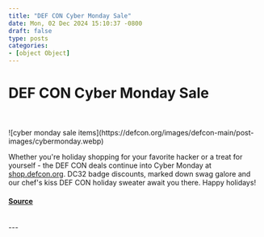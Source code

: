 ```yaml
---
title: "DEF CON Cyber Monday Sale"
date: Mon, 02 Dec 2024 15:10:37 -0800
draft: false
type: posts
categories: 
- [object Object]
---
```

# DEF CON Cyber Monday Sale

<br/>

<br/>
![cyber monday sale items](https://defcon.org/images/defcon-main/post-images/cybermonday.webp)  

Whether you're holiday shopping for your favorite hacker or a treat for yourself - the DEF CON deals continue into Cyber Monday at [shop.defcon.org](https://shop.defcon.org). DC32 badge discounts, marked down swag galore and our chef's kiss DEF CON holiday sweater await you there. Happy holidays!

#### [Source](https://shop.defcon.org)

<br/>
---

